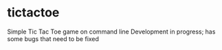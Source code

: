 # tictactoe
Simple Tic Tac Toe game on command line
Development in progress; has some bugs that need to be fixed
